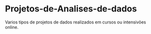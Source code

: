 # Projetos-de-Analises-de-dados
Varios tipos de projetos de dados realizados em cursos ou intensivões online.
